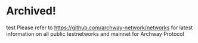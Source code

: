 # Archived!
test
Please refer to https://github.com/archway-network/networks for latest information on all public testnetworks and mainnet for Archway Protocol
